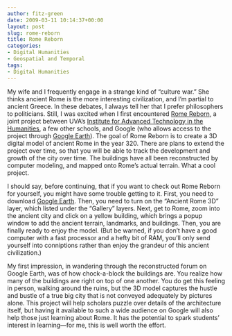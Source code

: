 ```yaml
---
author: fitz-green
date: 2009-03-11 10:14:37+00:00
layout: post
slug: rome-reborn
title: Rome Reborn
categories:
- Digital Humanities
- Geospatial and Temporal
tags:
- Digital Humanities
---
```


My wife and I frequently engage in a strange kind of “culture war.” She thinks ancient Rome is the more interesting civilization, and I’m partial to ancient Greece. In these debates, I always tell her that I prefer philosophers to politicians. Still, I was excited when I first encountered [Rome Reborn](http://www.romereborn.virginia.edu/), a joint project between UVA’s [Institute for Advanced Technology in the Humanities](http://www.iath.virginia.edu/), a few other schools, and Google (who allows access to the project through [Google Earth](http://earth.google.com/)). The goal of Rome Reborn is to create a 3D digital model of ancient Rome in the year 320. There are plans to extend the project over time, so that you will be able to track the development and growth of the city over time. The buildings have all been reconstructed by computer modeling, and mapped onto Rome’s actual terrain. What a cool project.




I should say, before continuing, that if you want to check out Rome Reborn for yourself, you might have some trouble getting to it. First, you need to download [Google Earth](http://earth.google.com/). Then, you need to turn on the “Ancient Rome 3D” layer, which listed under the “Gallery” layers. Next, get to Rome, zoom into the ancient city and click on a yellow building, which brings a popup window to add the ancient terrain, landmarks, and buildings. Then, you are finally ready to enjoy the model. (But be warned, if you don’t have a good computer with a fast processor and a hefty bit of RAM, you’ll only send yourself into conniptions rather than enjoy the grandeur of this ancient civilization.)




My first impression, in wandering through the reconstructed forum on Google Earth, was of how chock-a-block the buildings are. You realize how many of the buildings are right on top of one another. You do get this feeling in person, walking around the ruins, but the 3D model captures the hustle and bustle of a true big city that is not conveyed adequately by pictures alone. This project will help scholars puzzle over details of the architecture itself, but having it available to such a wide audience on Google will also help those just learning about Rome. It has the potential to spark students’ interest in learning&mdash;for me, this is well worth the effort.
